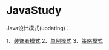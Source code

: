 # JavaStudy
Java设计模式(updating)：

1、[装饰者模式](https://github.com/crazyqiang/JavaStudy/blob/master/MD/Decorator.md)
2、[单例模式](https://github.com/crazyqiang/JavaStudy/blob/master/MD/SingleTon.md)
3、[策略模式](https://github.com/crazyqiang/JavaStudy/blob/master/MD/Strategy.md)
